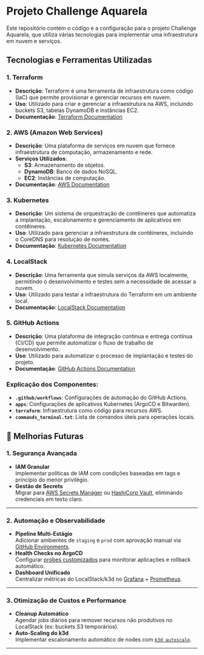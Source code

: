 # Projeto Challenge Aquarela

Este repositório contém o código e a configuração para o projeto Challenge Aquarela, que utiliza várias tecnologias para implementar uma infraestrutura em nuvem e serviços.

## Tecnologias e Ferramentas Utilizadas

### 1. **Terraform**
- **Descrição**: Terraform é uma ferramenta de infraestrutura como código (IaC) que permite provisionar e gerenciar recursos em nuvem.
- **Uso**: Utilizado para criar e gerenciar a infraestrutura na AWS, incluindo buckets S3, tabelas DynamoDB e instâncias EC2.
- **Documentação**: [Terraform Documentation](https://www.terraform.io/docs)

### 2. **AWS (Amazon Web Services)**
- **Descrição**: Uma plataforma de serviços em nuvem que fornece infraestrutura de computação, armazenamento e rede.
- **Serviços Utilizados**:
  - **S3**: Armazenamento de objetos.
  - **DynamoDB**: Banco de dados NoSQL.
  - **EC2**: Instâncias de computação.
- **Documentação**: [AWS Documentation](https://aws.amazon.com/documentation/)

### 3. **Kubernetes**
- **Descrição**: Um sistema de orquestração de contêineres que automatiza a implantação, escalonamento e gerenciamento de aplicativos em contêineres.
- **Uso**: Utilizado para gerenciar a infraestrutura de contêineres, incluindo o CoreDNS para resolução de nomes.
- **Documentação**: [Kubernetes Documentation](https://kubernetes.io/docs/home/)

### 4. **LocalStack**
- **Descrição**: Uma ferramenta que simula serviços da AWS localmente, permitindo o desenvolvimento e testes sem a necessidade de acessar a nuvem.
- **Uso**: Utilizado para testar a infraestrutura do Terraform em um ambiente local.
- **Documentação**: [LocalStack Documentation](https://localstack.cloud/)

### 5. **GitHub Actions**
- **Descrição**: Uma plataforma de integração contínua e entrega contínua (CI/CD) que permite automatizar o fluxo de trabalho de desenvolvimento.
- **Uso**: Utilizado para automatizar o processo de implantação e testes do projeto.
- **Documentação**: [GitHub Actions Documentation](https://docs.github.com/en/actions)

### Explicação dos Componentes:
- **`.github/workflows`**: Configurações de automação do GitHub Actions.
- **`apps`**: Configurações de aplicativos Kubernetes (ArgoCD e Bitwarden).
- **`terraform`**: Infraestrutura como código para recursos AWS.
- **`commands_terminal.txt`**: Lista de comandos úteis para operações locais.

## 🔮 Melhorias Futuras

### **1. Segurança Avançada**
- **IAM Granular**  
  Implementar políticas de IAM com condições baseadas em tags e princípio do menor privilégio.
- **Gestão de Secrets**  
  Migrar para [AWS Secrets Manager](https://aws.amazon.com/secrets-manager/) ou [HashiCorp Vault](https://www.vaultproject.io/), eliminando credenciais em texto claro.

---

### **2. Automação e Observabilidade**
- **Pipeline Multi-Estágio**  
  Adicionar ambientes de `staging` e `prod` com aprovação manual via [GitHub Environments](https://docs.github.com/en/actions/deployment/targeting-different-environments).
- **Health Checks no ArgoCD**  
  Configurar [probes customizados](https://argo-cd.readthedocs.io/en/stable/operator-manual/health/) para monitorar aplicações e rollback automático.
- **Dashboard Unificado**  
  Centralizar métricas do LocalStack/k3d no [Grafana](https://grafana.com/) + [Prometheus](https://prometheus.io/).

---

### **3. Otimização de Custos e Performance**
- **Cleanup Automático**  
  Agendar jobs diários para remover recursos não produtivos no LocalStack (ex: buckets S3 temporários).
- **Auto-Scaling do k3d**  
  Implementar escalonamento automático de nodes com [`k3d autoscale`](https://k3d.io/v5.5.1/usage/commands/#cluster-create).

---
